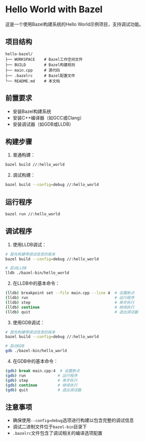 # Hello World with Bazel

这是一个使用Bazel构建系统的Hello World示例项目，支持调试功能。

## 项目结构

```
hello-bazel/
├── WORKSPACE    # Bazel工作空间文件
├── BUILD        # Bazel构建规则
├── main.cpp     # 源代码
├── .bazelrc     # Bazel配置文件
└── README.md    # 本文档
```

## 前置要求

- 安装Bazel构建系统
- 安装C++编译器（如GCC或Clang）
- 安装调试器（如GDB或LLDB）

## 构建步骤

1. 普通构建：
```bash
bazel build //:hello_world
```

2. 调试构建：
```bash
bazel build --config=debug //:hello_world
```

## 运行程序

```bash
bazel run //:hello_world
```

## 调试程序

1. 使用LLDB调试：
```bash
# 首先构建带调试信息的版本
bazel build --config=debug //:hello_world

# 启动LLDB
lldb ./bazel-bin/hello_world
```

2. 在LLDB中的基本命令：
```bash
(lldb) breakpoint set --file main.cpp --line 4  # 设置断点
(lldb) run                                      # 运行程序
(lldb) step                                     # 单步执行
(lldb) continue                                 # 继续执行
(lldb) quit                                     # 退出调试器
```

3. 使用GDB调试：
```bash
# 首先构建带调试信息的版本
bazel build --config=debug //:hello_world

# 启动GDB
gdb ./bazel-bin/hello_world
```

4. 在GDB中的基本命令：
```bash
(gdb) break main.cpp:4  # 设置断点
(gdb) run              # 运行程序
(gdb) step             # 单步执行
(gdb) continue         # 继续执行
(gdb) quit             # 退出调试器
```

## 注意事项

- 确保使用`--config=debug`选项进行构建以包含完整的调试信息
- 调试二进制文件位于`bazel-bin`目录下
- `.bazelrc`文件包含了调试相关的编译选项配置